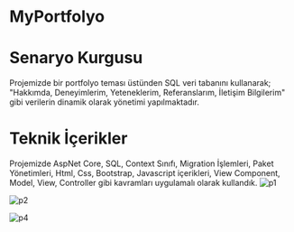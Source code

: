 # MyPortfolyo

# Senaryo Kurgusu

Projemizde bir portfolyo teması üstünden SQL veri tabanını kullanarak; "Hakkımda, Deneyimlerim, Yeteneklerim, Referanslarım, İletişim Bilgilerim" gibi verilerin dinamik olarak yönetimi yapılmaktadır.

# Teknik İçerikler

Projemizde AspNet Core, SQL, Context Sınıfı, Migration İşlemleri, Paket Yönetimleri, Html, Css, Bootstrap, Javascript içerikleri, View Component, Model, View, Controller gibi kavramları uygulamalı olarak kullandık.
![p1](https://github.com/user-attachments/assets/3a2ad611-3bf0-435b-8f06-fe25a7132c04)

![p2](https://github.com/user-attachments/assets/9c274532-8956-4951-be2b-dc639587c92f)

![p4](https://github.com/user-attachments/assets/4b91a077-3a80-4098-9f8d-1aa99d8b6980)

